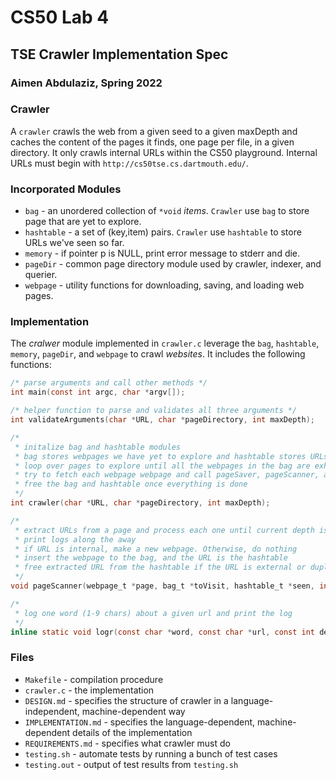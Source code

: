# CS50 Lab 4
## TSE Crawler Implementation Spec
### Aimen Abdulaziz, Spring 2022

### Crawler

A `crawler` crawls the web from a given seed to a given maxDepth and caches the content of the pages it finds, one page per file, in a given directory. It only crawls internal URLs within the CS50 playground. Internal URLs must begin with `http://cs50tse.cs.dartmouth.edu/`.

### Incorporated Modules

- `bag` - an unordered collection of `*void` _items_. `Crawler` use `bag` to store page that are yet to explore.
- `hashtable` - a set of (key,item) pairs. `Crawler` use `hashtable` to store URLs we've seen so far.
- `memory` - if pointer p is NULL, print error message to stderr and die.
- `pageDir` - common page directory module used by crawler, indexer, and querier.
- `webpage` - utility functions for downloading, saving, and loading web pages. 

### Implementation

The *cralwer* module implemented in `crawler.c` leverage the `bag`, `hashtable`, `memory`, `pageDir`, and `webpage` to crawl *websites*. It includes the following functions:

```c
/* parse arguments and call other methods */
int main(const int argc, char *argv[]);

/* helper function to parse and validates all three arguments */
int validateArguments(char *URL, char *pageDirectory, int maxDepth);

/*
 * initalize bag and hashtable modules
 * bag stores webpages we have yet to explore and hashtable stores URLs we have seen so far
 * loop over pages to explore until all the webpages in the bag are exhausted 
 * try to fetch each webpage webpage and call pageSaver, pageScanner, and webpage_delete appropriately 
 * free the bag and hashtable once everything is done
 */
int crawler(char *URL, char *pageDirectory, int maxDepth);

/* 
 * extract URLs from a page and process each one until current depth is equal max depth
 * print logs along the away
 * if URL is internal, make a new webpage. Otherwise, do nothing
 * insert the webpage to the bag, and the URL is the hashtable
 * free extracted URL from the hashtable if the URL is external or duplicate
 */
void pageScanner(webpage_t *page, bag_t *toVisit, hashtable_t *seen, int maxDepth);

/*
 * log one word (1-9 chars) about a given url and print the log
 */
inline static void logr(const char *word, const char *url, const int depth);
```

### Files

- `Makefile` - compilation procedure
- `crawler.c` - the implementation
- `DESIGN.md` - specifies the structure of crawler in a language-independent, machine-dependent way
- `IMPLEMENTATION.md` - specifies the language-dependent, machine-dependent details of the implementation
- `REQUIREMENTS.md` -  specifies what crawler must do
- `testing.sh` - automate tests by running a bunch of test cases
- `testing.out` - output of test results from `testing.sh` 
